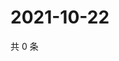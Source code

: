 # 2021-10-22

共 0 条

<!-- BEGIN WEIBO -->
<!-- 最后更新时间 Fri Oct 22 2021 20:22:11 GMT+0800 (China Standard Time) -->

<!-- END WEIBO -->
